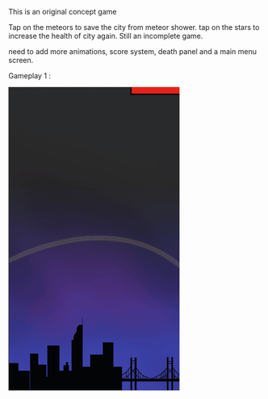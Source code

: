 This is an original concept game

Tap on the meteors to save the city from meteor shower.
tap on the stars to increase the health of city again.
Still an incomplete game.

need to add more animations, score system, death panel and a main menu screen.

Gameplay 1 :

![](https://github.com/kakarot98/save-the-city/blob/master/GamePlay1.gif)

